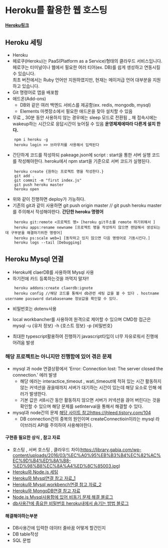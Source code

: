# Heroku를 활용한 웹 호스팅

**[Heroku링크](https://heroku.com)**

## Heroku 세팅

- Heroku
- 헤로쿠(Heroku)는 PaaS(Platform as a Service)형태의 클라우드 서비스입니다.  
  헤로쿠는 터미널이나 웹에서 필요한 여러 티어(ex. DB)를 쉽게 생성하고 연동시킬 수 있습니다.  
  최초 버전에서는 Ruby 언어만 지원하였지만, 현재는 메이저급 언어 대부분을 지원하고 있습니다.
- Git 명령어로 앱을 배포함
- 애드온(Add-ons)
  - DB와 같은 여러 백엔드 서비스를 제공함(ex. redis, mongodb, mysql)
  - Elements 마켓장소에서 필요한 애드온을 찾아 설치할 수 있음
- 무료
  _ 30분 동안 사용하지 않는 경우에는 sleep 모드로 전환됨
  _ 재 접속시에는 wakeup하는 시간으로 응답시간이 늦어질 수 있음
  **운영체제에따라 다른게 설치 한다.**

```
    npm i heroku -g
    heroku login >> 브라우저를 사용해서 입력된다
```

- 간단하게 코드를 작성하되 pakeage.json에 script : start을 통한 서버 실행 코드를 작성해야한다. heroku에서 npm start을 기준으로 서버 코드가 실행된다.

```
    heroku create {원하는 프로젝트 명을 작성한다.}
    git add .
    git commit -m "first index.js"
    git push heroku master
    heroku open
```

- 위와 같이 진행하면 deploy가 가능하다.
- 기존의 git과 같이 사용하면 git push origin master // git push heroku master를 주의해서 작성해야한다.
  **간단한 heroku 명령어**

```
    heroku git:remote <프로젝트 명> [heroku git주소를 remote 하기위해서 ]
    heroku apps:rename newname [프로젝트 명을 작성하지 않으면 랜덤해서 생성되는데 구부분을 해결하기위한 명령어]
    heroku ps:scale web=1 [동작하고 있지 않으면 다음 명령어로 기동시킨다.]
    heroku logs --tail [Debugging]
```

## Heroku Mysql 연결

- Heroku에 claerDB를 사용하여 Mysql 사용
- 하기전에 카드 등록하는것을 까먹지 말자!!

```
    heroku addons:create claerdb:ignote
    heroku config //해당 코드를 통해서 db관련 세팅 값을 볼 수 있다 . hostname username password databasename 정보값을 확인할 수 있다.
```

- 비밀번호는 dotenv사용

* local workbancher를 사용하여 원격으로 제어할 수 있으며 CMD창 접근은 mysql -u {유저 정보} -h {호스트 정보} -p {비밀번호}

- 최대한 typescript활용하여 진행하기 javascript타입이 너무 자유로워서 진행에 어려움 발생

### 해당 프로젝트는 아니지만 진행함에 있어 겪은 문제

- mysql 과 node 연결상황에서 'Error: Connection lost: The server closed the connection.' 에러 발생
  - 해당 에러는 interactice_timeout , wati_timeout에 적혀 있는 시간 활동하지 않는 커넥션을 끊을때까지 서버가 대기하는 시간이 있는데 해당 요소로 인해 에러가 발생한다.
  - 기본 값은 서8시간 동안 활동하지 않으면 서버가 커넥션을 끊어 버린다는 것을 확인할 수 있으며 해당 문제를 setInterval을 통해서 해결할 수 있다.
- mysql과 node간의 문제 [해당 사이트 참고]()https://jhleed.tistory.com/104
  - DB connection간의 중복의 원인이며 createConnectioin이라는 mysql 라이브러리 API를 주의하여 사용해야한다.

#### 구현중 필요한 상식 , 참고 자료

- 호스팅 , 서버 호스팅 , 클라우드 차이(https://library.gabia.com/wp-content/uploads/2016/03/%EC%A0%95%EB%B3%B4%EC%82%AC%EC%9D%B4%ED%8A%B8-%ED%98%B8%EC%8A%A4%ED%8C%85003.jpg)
- [Heroku와 Node.js 세팅](https://advenoh.tistory.com/6)
- [Heroku와 Mysql연결 참고 자료\_1](https://donologue.tistory.com/371)
- [Heroku와 Mysql,workbench연결 참고 자료\_2](https://m.blog.naver.com/gofkdvjvl/222041889095)
- [Heroku와 MongoDB연결 참고 자료](https://poiemaweb.com/nodejs-heroku)
- [Node.js Mysql사용함에 있어 비동기 문제 해결 블로그](https://holywater-jeong.github.io/2018/06/08/node-mysql-async-await)
- [db사용간에 중요한 비밀번호 heroku내에서 숨기는 방법 블로그](https://gompro.postype.com/post/975726)

#### 해결해야하는부분

- DB사용간에 입력한 데이터 줄바꿈 어떻게 할건인지
- DB table작성
- SQL 문법
